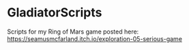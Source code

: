 # GladiatorScripts
 Scripts for my Ring of Mars game posted here: https://seamusmcfarland.itch.io/exploration-05-serious-game
